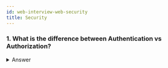 ```yaml
---
id: web-interview-web-security
title: Security
---
```


### 1. What is the difference between Authentication vs Authorization?

<details>
<summary markdown="span">Answer</summary>
<p>
Authentication is the process of ascertaining that somebody really is who he claims to be.
Authorization refers to rules that determine who is allowed to do what. E.g. Adam may be authorized to create and delete databases, while Usama is only authorised to read.

Or in short:

- Authentication = login + password (who you are)
- Authorization = permissions (what you are allowed to do)

Also:

- Authentication = Verification
- Authorization = Permissions

</p>
</details>
